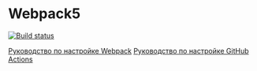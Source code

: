 # Webpack5

[![Build status](https://ci.appveyor.com/api/projects/status/29198lpk24bdv070?svg=true)](https://ci.appveyor.com/project/starikna/dom)

[Руководство по настройке Webpack](https://webpack.js.org/guides/)
[Руководство по настройке GitHub Actions](https://docs.github.com/en/actions/quickstart)
